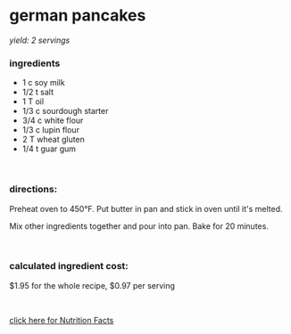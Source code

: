 # german pancakes
*yield: 2 servings*

### ingredients
- 1 c soy milk
- 1/2 t salt
- 1 T oil
- 1/3 c sourdough starter
- 3/4 c white flour
- 1/3 c lupin flour
- 2 T wheat gluten
- 1/4 t guar gum

<br>

### directions:

Preheat oven to 450°F. Put butter in pan and stick in oven until it's melted.

Mix other ingredients together and pour into pan. Bake for 20 minutes.


<br>

### calculated ingredient cost:

$1.95 for the whole recipe, $0.97 per serving

<br>

[click here for Nutrition Facts](https://htmlpreview.github.io/?https://github.com/nate-thegrate/vegan-chef/blob/main/compile_recipes/nutrition/nutrition_labels/german%20pancakes/nutrition_facts.html)